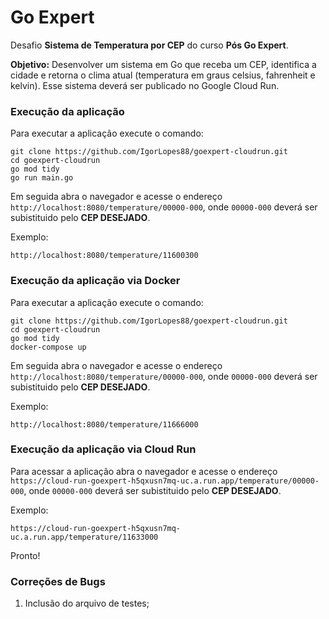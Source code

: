 # Go Expert

Desafio **Sistema de Temperatura por CEP** do curso **Pós Go Expert**.

**Objetivo:** Desenvolver um sistema em Go que receba um CEP, identifica a cidade e retorna o clima atual (temperatura em graus celsius, fahrenheit e kelvin). Esse sistema deverá ser publicado no Google Cloud Run.

### Execução da **aplicação**
Para executar a aplicação execute o comando:
```
git clone https://github.com/IgorLopes88/goexpert-cloudrun.git
cd goexpert-cloudrun
go mod tidy
go run main.go
```

Em seguida abra o navegador e acesse o endereço `http://localhost:8080/temperature/00000-000`, onde `00000-000` deverá ser subistituido pelo **CEP DESEJADO**.

Exemplo:

```
http://localhost:8080/temperature/11600300
```

### Execução da **aplicação** via Docker
Para executar a aplicação execute o comando:
```
git clone https://github.com/IgorLopes88/goexpert-cloudrun.git
cd goexpert-cloudrun
go mod tidy
docker-compose up
```

Em seguida abra o navegador e acesse o endereço `http://localhost:8080/temperature/00000-000`, onde `00000-000` deverá ser subistituido pelo **CEP DESEJADO**. 

Exemplo:

```
http://localhost:8080/temperature/11666000
```
### Execução da **aplicação** via Cloud Run
Para acessar a aplicação abra o navegador e acesse o endereço `https://cloud-run-goexpert-h5qxusn7mq-uc.a.run.app/temperature/00000-000`, onde `00000-000` deverá ser subistituido pelo **CEP DESEJADO**. 

Exemplo:

```
https://cloud-run-goexpert-h5qxusn7mq-uc.a.run.app/temperature/11633000
```


Pronto!


### Correções de Bugs
1. Inclusão do arquivo de testes;